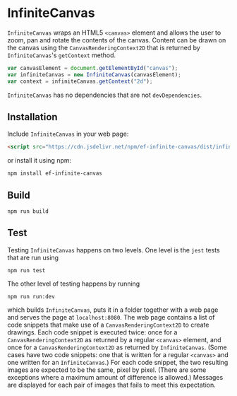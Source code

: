 # InfiniteCanvas

`InfiniteCanvas` wraps an HTML5 `<canvas>` element and allows the user to zoom, pan and rotate the contents of the canvas. Content can be drawn on the canvas using the `CanvasRenderingContext2D` that is returned by `InfiniteCanvas`'s `getContext` method.

```js
var canvasElement = document.getElementById("canvas");
var infiniteCanvas = new InfiniteCanvas(canvasElement);
var context = infiniteCanvas.getContext("2d");
```

`InfiniteCanvas` has no dependencies that are not `devDependencies`.

## Installation

Include `InfiniteCanvas` in your web page:

```html
<script src="https://cdn.jsdelivr.net/npm/ef-infinite-canvas/dist/infinite-canvas.js"></script>
```

or install it using npm:

```
npm install ef-infinite-canvas
```

## Build
```
npm run build
```

## Test

Testing `InfiniteCanvas` happens on two levels. One level is the `jest` tests that are run using
```
npm run test
```
The other level of testing happens by running
```
npm run run:dev
```
which builds `InfiniteCanvas`, puts it in a folder together with a web page and serves the page at `localhost:8080`. The web page contains a list of code snippets that make use of a `CanvasRenderingContext2D` to create drawings. Each code snippet is executed twice: once for a `CanvasRenderingContext2D` as returned by a regular `<canvas>` element, and once for a `CanvasRenderingContext2D` as returned by `InfiniteCanvas`. (Some cases have two code snippets: one that is written for a regular `<canvas>` and one written for an `InfiniteCanvas`.) For each code snippet, the two resulting images are expected to be the same, pixel by pixel. (There are some exceptions where a maximum amount of difference is allowed.) Messages are displayed for each pair of images that fails to meet this expectation.
